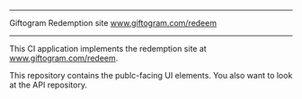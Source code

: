 *******************
Giftogram Redemption site www.giftogram.com/redeem
*******************

This CI application implements the redemption site at www.giftogram.com/redeem.

This repository contains the publc-facing UI elements. You also want to look at the API repository.
